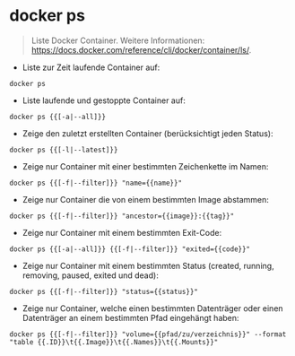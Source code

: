 # docker ps

> Liste Docker Container.
> Weitere Informationen: <https://docs.docker.com/reference/cli/docker/container/ls/>.

- Liste zur Zeit laufende Container auf:

`docker ps`

- Liste laufende und gestoppte Container auf:

`docker ps {{[-a|--all]}}`

- Zeige den zuletzt erstellten Container (berücksichtigt jeden Status):

`docker ps {{[-l|--latest]}}`

- Zeige nur Container mit einer bestimmten Zeichenkette im Namen:

`docker ps {{[-f|--filter]}} "name={{name}}"`

- Zeige nur Container die von einem bestimmten Image abstammen:

`docker ps {{[-f|--filter]}} "ancestor={{image}}:{{tag}}"`

- Zeige nur Container mit einem bestimmten Exit-Code:

`docker ps {{[-a|--all]}} {{[-f|--filter]}} "exited={{code}}"`

- Zeige nur Container mit einem bestimmten Status (created, running, removing, paused, exited und dead):

`docker ps {{[-f|--filter]}} "status={{status}}"`

- Zeige nur Container, welche einen bestimmten Datenträger oder einen Datenträger an einem bestimmten Pfad eingehängt haben:

`docker ps {{[-f|--filter]}} "volume={{pfad/zu/verzeichnis}}" --format "table {{.ID}}\t{{.Image}}\t{{.Names}}\t{{.Mounts}}"`
